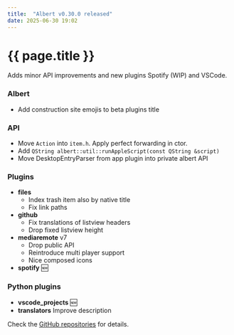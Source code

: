 ```yaml
---
title:  "Albert v0.30.0 released"
date: 2025-06-30 19:02
---
```


# {{ page.title }}

Adds minor API improvements and new plugins Spotify (WIP) and VSCode.

### Albert

- Add construction site emojis to beta plugins title

### API

- Move `Action` into `item.h`. Apply perfect forwarding in ctor.
- Add `QString albert::util::runAppleScript(const QString &script)`
- Move DesktopEntryParser from app plugin into private albert API

### Plugins

- **files**
  - Index trash item also by native title
  - Fix link paths
- **github**
  - Fix translations of listview headers
  - Drop fixed listview height
- **mediaremote** v7
  - Drop public API
  - Reintroduce multi player support
  - Nice composed icons
- **spotify** 🆕

### Python plugins

- **vscode_projects** 🆕
- **translators** Improve description

Check the [GitHub repositories](https://github.com/albertlauncher/albert/commits/v0.30.0) for details.
